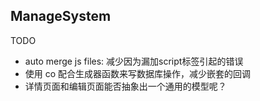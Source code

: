 ## ManageSystem

TODO
- auto merge js files: 减少因为漏加script标签引起的错误
- 使用 co 配合生成器函数来写数据库操作，减少嵌套的回调
- 详情页面和编辑页面能否抽象出一个通用的模型呢？
